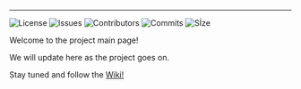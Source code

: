 ***
![License](https://img.shields.io/bower/l/bootstrap) ![Issues](https://img.shields.io/github/issues/akarakoc/SWE574) ![Contributors](https://img.shields.io/github/contributors/akarakoc/SWE574) ![Commits](https://img.shields.io/github/commit-activity/y/akarakoc/SWE574)   ![Sİze](https://img.shields.io/github/languages/code-size/akarakoc/SWE574)


Welcome to the project main page!

We will update here as the project goes on.

Stay tuned and follow the [Wiki!](https://github.com/akarakoc/SWE574/wiki)
 
